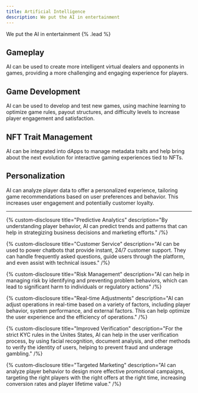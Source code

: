 ```yaml
---
title: Artificial Intelligence
description: We put the AI in entertainment
---
```


We put the AI in entertainment {% .lead %}

## Gameplay

AI can be used to create more intelligent virtual dealers and opponents in games, providing a more challenging and engaging experience for players.

## Game Development

AI can be used to develop and test new games, using machine learning to optimize game rules, payout structures, and difficulty levels to increase player engagement and satisfaction.

## NFT Trait Management

AI can be integrated into dApps to manage metadata traits and help bring about the next evolution for interactive gaming experiences tied to NFTs.

## Personalization

AI can analyze player data to offer a personalized experience, tailoring game recommendations based on user preferences and behavior. This increases user engagement and potentially customer loyalty.

---

{% custom-disclosure title="Predictive Analytics" description="By understanding player behavior, AI can predict trends and patterns that can help in strategizing business decisions and marketing efforts." /%}

{% custom-disclosure title="Customer Service" description="AI can be used to power chatbots that provide instant, 24/7 customer support. They can handle frequently asked questions, guide users through the platform, and even assist with technical issues." /%}

{% custom-disclosure title="Risk Management" description="AI can help in managing risk by identifying and preventing problem behaviors, which can lead to significant harm to individuals or regulatory actions" /%}

{% custom-disclosure title="Real-time Adjustments" description="AI can adjust operations in real-time based on a variety of factors, including player behavior, system performance, and external factors. This can help optimize the user experience and the efficiency of operations." /%}

{% custom-disclosure title="Improved Verification" description="For the strict KYC rules in the Unites States, AI can help in the user verification process, by using facial recognition, document analysis, and other methods to verify the identity of users, helping to prevent fraud and underage gambling." /%}

{% custom-disclosure title="Targeted Marketing" description="AI can analyze player behavior to design more effective promotional campaigns, targeting the right players with the right offers at the right time, increasing conversion rates and player lifetime value." /%}
